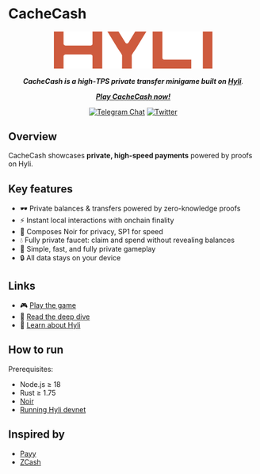 # CacheCash

<div align="center">

  <a href="https://hyli.org/">
    <img src="https://github.com/hyli-org/hyli-assets/blob/main/Logos/Logo/HYLI_WORDMARK_ORANGE.png?raw=true" width="320" alt="Hyli">
  </a>

_**CacheCash is a high‑TPS private transfer minigame built on [Hyli](https://hyli.org)**._

_**[Play CacheCash now!](https://cachecash.testnet.hyli.org/)**_

[![Telegram Chat][tg-badge]][tg-url]
[![Twitter][twitter-badge]][twitter-url]
</div>

## Overview

CacheCash showcases **private, high-speed payments** powered by proofs on Hyli.

## Key features

- 🕶️ Private balances & transfers powered by zero-knowledge proofs
- ⚡ Instant local interactions with onchain finality
- 🧱 Composes Noir for privacy, SP1 for speed
- 💧 Fully private faucet: claim and spend without revealing balances
- 🎲 Simple, fast, and fully private gameplay
- 🔒 All data stays on your device

## Links

- 🎮 [Play the game](https://cachecash.testnet.hyli.org)
- 📘 [Read the deep dive](https://blog.hyli.org/launching-cachecash)
- 🧰 [Learn about Hyli](https://docs.hyli.org)

## How to run

Prerequisites:

- Node.js ≥ 18
- Rust ≥ 1.75
- [Noir](https://noir-lang.org/docs/getting_started/installation/)
- [Running Hyli devnet](https://docs.hyli.org/quickstart/run/)

## Inspired by

- [Payy](https://docs.payy.network/payy-network/whitepaper)
- [ZCash](https://z.cash/)

[twitter-badge]: https://img.shields.io/twitter/follow/hyli_org
[twitter-url]: https://x.com/hyli_org
[tg-badge]: https://img.shields.io/endpoint?url=https%3A%2F%2Ftg.sumanjay.workers.dev%2Fhyli_org%2F&logo=telegram&label=chat&color=neon
[tg-url]: https://t.me/hyli_org